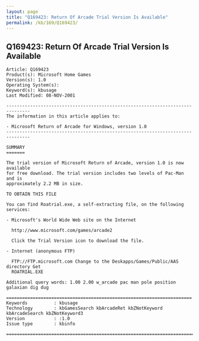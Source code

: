 ```yaml
---
layout: page
title: "Q169423: Return Of Arcade Trial Version Is Available"
permalink: /kb/169/Q169423/
---
```


## Q169423: Return Of Arcade Trial Version Is Available

	Article: Q169423
	Product(s): Microsoft Home Games
	Version(s): 1.0
	Operating System(s): 
	Keyword(s): kbusage
	Last Modified: 08-NOV-2001
	
	-------------------------------------------------------------------------------
	The information in this article applies to:
	
	- Microsoft Return of Arcade for Windows, version 1.0 
	-------------------------------------------------------------------------------
	
	SUMMARY
	=======
	
	The trial version of Microsoft Return of Arcade, version 1.0 is now available
	for free download. The trial version includes two levels of Pac-Man and is
	approximately 2.2 MB in size.
	
	TO OBTAIN THIS FILE
	
	You can find Roatrial.exe, a self-extracting file, on the following services:
	
	- Microsoft's World Wide Web site on the Internet
	
	  http://www.microsoft.com/games/arcade2
	
	  Click the Trial Version icon to download the file.
	
	- Internet (anonymous FTP)
	
	  FTP://FTP.microsoft.com Change to the Deskapps/Games/Public/AAS directory Get
	  ROATRIAL.EXE
	
	Additional query words: 1.00 2.00 w_arcade pac man pole position galaxian dig dug
	
	======================================================================
	Keywords          : kbusage 
	Technology        : kbGamesSearch kbArcadeRet kbZNotKeyword kbArcadeSearch kbZNotKeyword3
	Version           : :1.0
	Issue type        : kbinfo
	
	=============================================================================
	
